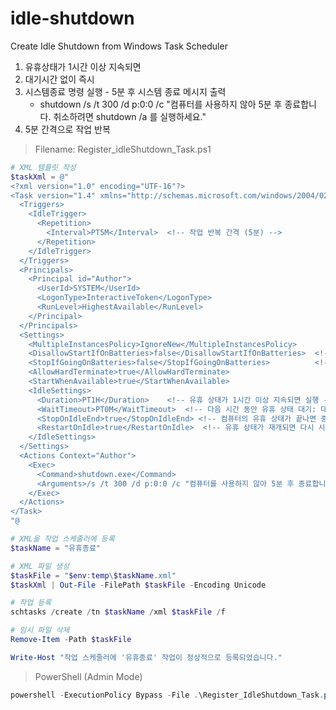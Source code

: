 # idle-shutdown
Create Idle Shutdown from Windows Task Scheduler

1. 유휴상태가 1시간 이상 지속되면
2. 대기시간 없이 즉시
3. 시스템종료 명령 실행 - 5분 후 시스템 종료 메시지 출력
   - shutdown /s /t 300 /d p:0:0 /c "컴퓨터를 사용하지 않아 5분 후 종료합니다. 취소하려면 shutdown /a 를 실행하세요."
4. 5분 간격으로 작업 반복

> Filename: Register_idleShutdown_Task.ps1

```powershell
# XML 템플릿 작성
$taskXml = @"
<?xml version="1.0" encoding="UTF-16"?>
<Task version="1.4" xmlns="http://schemas.microsoft.com/windows/2004/02/mit/task">
  <Triggers>
    <IdleTrigger>
      <Repetition>
        <Interval>PT5M</Interval>  <!-- 작업 반복 간격 (5분) -->
      </Repetition>
    </IdleTrigger>
  </Triggers>
  <Principals>
    <Principal id="Author">
      <UserId>SYSTEM</UserId>
      <LogonType>InteractiveToken</LogonType>
      <RunLevel>HighestAvailable</RunLevel>
    </Principal>
  </Principals>
  <Settings>
    <MultipleInstancesPolicy>IgnoreNew</MultipleInstancesPolicy>
    <DisallowStartIfOnBatteries>false</DisallowStartIfOnBatteries>  <!-- 배터리 상태에서도 실행 -->
    <StopIfGoingOnBatteries>false</StopIfGoingOnBatteries>          <!-- 배터리 상태로 전환돼도 중단 안 함 -->
    <AllowHardTerminate>true</AllowHardTerminate>
    <StartWhenAvailable>true</StartWhenAvailable>
    <IdleSettings>
      <Duration>PT1H</Duration>    <!-- 유휴 상태가 1시간 이상 지속되면 실행 -->
      <WaitTimeout>PT0M</WaitTimeout>  <!-- 다음 시간 동안 유휴 상태 대기: 대기 안 함 -->
      <StopOnIdleEnd>true</StopOnIdleEnd> <!-- 컴퓨터의 유휴 상태가 끝나면 중지 -->
      <RestartOnIdle>true</RestartOnIdle>  <!-- 유휴 상태가 재개되면 다시 시작 -->
    </IdleSettings>
  </Settings>
  <Actions Context="Author">
    <Exec>
      <Command>shutdown.exe</Command>
      <Arguments>/s /t 300 /d p:0:0 /c "컴퓨터를 사용하지 않아 5분 후 종료합니다. 취소하려면 shutdown /a 를 실행하세요."</Arguments>
    </Exec>
  </Actions>
</Task>
"@

# XML을 작업 스케줄러에 등록
$taskName = "유휴종료"

# XML 파일 생성
$taskFile = "$env:temp\$taskName.xml"
$taskXml | Out-File -FilePath $taskFile -Encoding Unicode

# 작업 등록
schtasks /create /tn $taskName /xml $taskFile /f

# 임시 파일 삭제
Remove-Item -Path $taskFile

Write-Host "작업 스케줄러에 '유휴종료' 작업이 정상적으로 등록되었습니다."

```

> PowerShell (Admin Mode)

```powershell
powershell -ExecutionPolicy Bypass -File .\Register_IdleShutdown_Task.ps1
```
